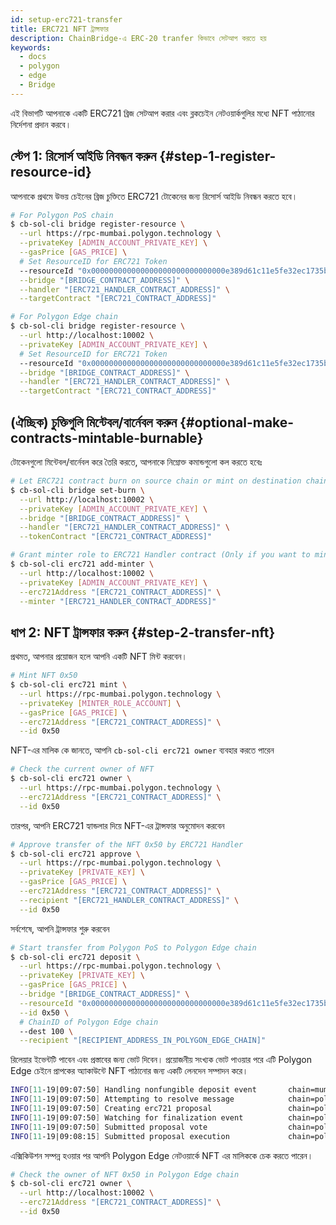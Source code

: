 ```yaml
---
id: setup-erc721-transfer
title: ERC721 NFT ট্রান্সফার
description: ChainBridge-এ ERC-20 tranfer কিভাবে সেটআপ করতে হয়
keywords:
  - docs
  - polygon
  - edge
  - Bridge
---
```


এই বিভাগটি আপনাকে একটি ERC721 ব্রিজ সেটআপ করার এবং ব্লকচেইন নেটওয়ার্কগুলির মধ্যে NFT পাঠানোর নির্দেশনা প্রদান করবে।

## স্টেপ 1: রিসোর্স আইডি নিবন্ধন করুন {#step-1-register-resource-id}

আপনাকে প্রথমে উভয় চেইনের ব্রিজ চুক্তিতে ERC721 টোকেনের জন্য রিসোর্স আইডি নিবন্ধন করতে হবে।

```bash
# For Polygon PoS chain
$ cb-sol-cli bridge register-resource \
  --url https://rpc-mumbai.polygon.technology \
  --privateKey [ADMIN_ACCOUNT_PRIVATE_KEY] \
  --gasPrice [GAS_PRICE] \
  # Set ResourceID for ERC721 Token
  --resourceId "0x000000000000000000000000000000e389d61c11e5fe32ec1735b3cd38c69501" \
  --bridge "[BRIDGE_CONTRACT_ADDRESS]" \
  --handler "[ERC721_HANDLER_CONTRACT_ADDRESS]" \
  --targetContract "[ERC721_CONTRACT_ADDRESS]"

# For Polygon Edge chain
$ cb-sol-cli bridge register-resource \
  --url http://localhost:10002 \
  --privateKey [ADMIN_ACCOUNT_PRIVATE_KEY] \
  # Set ResourceID for ERC721 Token
  --resourceId "0x000000000000000000000000000000e389d61c11e5fe32ec1735b3cd38c69501" \
  --bridge "[BRIDGE_CONTRACT_ADDRESS]" \
  --handler "[ERC721_HANDLER_CONTRACT_ADDRESS]" \
  --targetContract "[ERC721_CONTRACT_ADDRESS]"
```

## (ঐচ্ছিক) চুক্তিগুলি মিন্টেবল/বার্নেবল করুন {#optional-make-contracts-mintable-burnable}

টোকেনগুলো মিন্টেবল/বার্নেবল করে তৈরি করতে, আপনাকে নিম্নোক্ত কমান্ডগুলো কল করতে হবেঃ

```bash
# Let ERC721 contract burn on source chain or mint on destination chain
$ cb-sol-cli bridge set-burn \
  --url http://localhost:10002 \
  --privateKey [ADMIN_ACCOUNT_PRIVATE_KEY] \
  --bridge "[BRIDGE_CONTRACT_ADDRESS]" \
  --handler "[ERC721_HANDLER_CONTRACT_ADDRESS]" \
  --tokenContract "[ERC721_CONTRACT_ADDRESS]"

# Grant minter role to ERC721 Handler contract (Only if you want to mint)
$ cb-sol-cli erc721 add-minter \
  --url http://localhost:10002 \
  --privateKey [ADMIN_ACCOUNT_PRIVATE_KEY] \
  --erc721Address "[ERC721_CONTRACT_ADDRESS]" \
  --minter "[ERC721_HANDLER_CONTRACT_ADDRESS]"
```

## ধাপ 2: NFT ট্রান্সফার করুন {#step-2-transfer-nft}

প্রথমত, আপনার প্রয়োজন হলে আপনি একটি NFT মিন্ট করবেন।

```bash
# Mint NFT 0x50
$ cb-sol-cli erc721 mint \
  --url https://rpc-mumbai.polygon.technology \
  --privateKey [MINTER_ROLE_ACCOUNT] \
  --gasPrice [GAS_PRICE] \
  --erc721Address "[ERC721_CONTRACT_ADDRESS]" \
  --id 0x50
```

NFT-এর মালিক কে জানতে, আপনি `cb-sol-cli erc721 owner` ব্যবহার করতে পারেন

```bash
# Check the current owner of NFT
$ cb-sol-cli erc721 owner \
  --url https://rpc-mumbai.polygon.technology \
  --erc721Address "[ERC721_CONTRACT_ADDRESS]" \
  --id 0x50
```

তারপর, আপনি ERC721 হ্যান্ডলার দিয়ে NFT-এর ট্রান্সফার অনুমোদন করবেন

```bash
# Approve transfer of the NFT 0x50 by ERC721 Handler
$ cb-sol-cli erc721 approve \
  --url https://rpc-mumbai.polygon.technology \
  --privateKey [PRIVATE_KEY] \
  --gasPrice [GAS_PRICE] \
  --erc721Address "[ERC721_CONTRACT_ADDRESS]" \
  --recipient "[ERC721_HANDLER_CONTRACT_ADDRESS]" \
  --id 0x50
```

সর্বশেষে, আপনি ট্রান্সফার শুরু করবেন

```bash
# Start transfer from Polygon PoS to Polygon Edge chain
$ cb-sol-cli erc721 deposit \
  --url https://rpc-mumbai.polygon.technology \
  --privateKey [PRIVATE_KEY] \
  --gasPrice [GAS_PRICE] \
  --bridge "[BRIDGE_CONTRACT_ADDRESS]" \
  --resourceId "0x000000000000000000000000000000e389d61c11e5fe32ec1735b3cd38c69501" \
  --id 0x50 \
  # ChainID of Polygon Edge chain
  --dest 100 \
  --recipient "[RECIPIENT_ADDRESS_IN_POLYGON_EDGE_CHAIN]"
```

রিলেয়ার ইভেন্টটি পাবেন এবং প্রস্তাবের জন্য ভোট দিবেন। প্রয়োজনীয় সংখ্যক ভোট পাওয়ার পরে এটি Polygon Edge চেইনে প্রাপকের অ্যাকাউন্টে NFT পাঠানোর জন্য একটি লেনদেন সম্পাদন করে।

```bash
INFO[11-19|09:07:50] Handling nonfungible deposit event       chain=mumbai
INFO[11-19|09:07:50] Attempting to resolve message            chain=polygon-edge type=NonFungibleTransfer src=99 dst=100 nonce=2 rId=000000000000000000000000000000e389d61c11e5fe32ec1735b3cd38c69501
INFO[11-19|09:07:50] Creating erc721 proposal                 chain=polygon-edge src=99 nonce=2
INFO[11-19|09:07:50] Watching for finalization event          chain=polygon-edge src=99 nonce=2
INFO[11-19|09:07:50] Submitted proposal vote                  chain=polygon-edge tx=0x58a22d84a08269ad2e8d52d8dc038621f1a21109d11c7b6e0d32d5bf21ea8505 src=99 depositNonce=2 gasPrice=1
INFO[11-19|09:08:15] Submitted proposal execution             chain=polygon-edge tx=0x57419844881a07531e31667c609421662d94d21d0709e64fb728138309267e68 src=99 dst=100 nonce=2 gasPrice=3
```

এক্সিকিউশন সম্পন্ন হওয়ার পর আপনি Polygon Edge নেটওয়ার্কে NFT এর মালিককে চেক করতে পারেন।

```bash
# Check the owner of NFT 0x50 in Polygon Edge chain
$ cb-sol-cli erc721 owner \
  --url http://localhost:10002 \
  --erc721Address "[ERC721_CONTRACT_ADDRESS]" \
  --id 0x50
```
